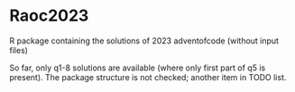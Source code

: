 # Raoc2023
R package containing the solutions of 2023 adventofcode (without input files)

So far, only q1-8 solutions are available (where only first part of q5 is present). The package structure is not checked; another item in TODO list.


